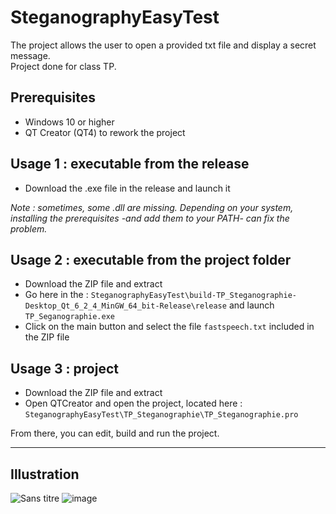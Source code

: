 # SteganographyEasyTest

The project allows the user to open a provided txt file and display a secret message.  
Project done for class TP.

## Prerequisites

- Windows 10 or higher
- QT Creator (QT4) to rework the project

## Usage 1 : executable from the release

- Download the .exe file in the release and launch it  

_Note : sometimes, some .dll are missing. Depending on your system, installing the prerequisites -and add them to your PATH- can fix the problem._

## Usage 2 : executable from the project folder

- Download the ZIP file and extract
- Go here in the  : ```SteganographyEasyTest\build-TP_Steganographie-Desktop_Qt_6_2_4_MinGW_64_bit-Release\release``` and launch ```TP_Seganographie.exe```
- Click on the main button and select the file ```fastspeech.txt``` included in the ZIP file

## Usage 3 : project

- Download the ZIP file and extract
- Open QTCreator and open the project, located here : ```SteganographyEasyTest\TP_Steganographie\TP_Steganographie.pro```

From there, you can edit, build and run the project.

---

## Illustration

![Sans titre](https://user-images.githubusercontent.com/72506988/233651719-715400d2-9d7d-41fe-80cd-83a4f228bdb2.png)
![image](https://user-images.githubusercontent.com/72506988/233658724-a4d99804-6bb1-4bac-baca-04c947e5db76.png)

